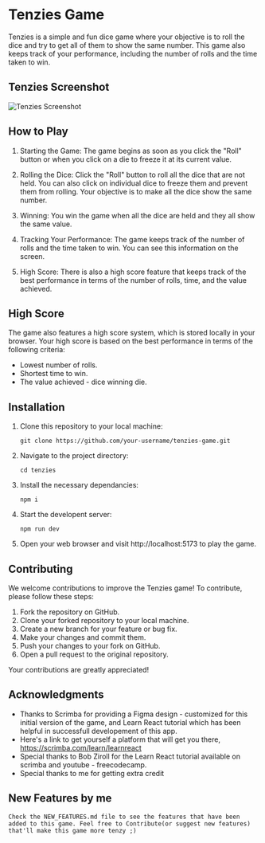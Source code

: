# Tenzies Game

Tenzies is a simple and fun dice game where your objective is to roll the dice and try to get all of them to show the same number. This game also keeps track of your performance, including the number of rolls and the time taken to win.

## Tenzies Screenshot
![Tenzies Screenshot](/public/Tenzies.png)


## How to Play

   1. Starting the Game: The game begins as soon as you click the "Roll" button or when you click on a die to freeze it at its current value.

   2. Rolling the Dice: Click the "Roll" button to roll all the dice that are not held. You can also click on individual dice to freeze them and prevent them from rolling. Your objective is to make all the dice show the same number.

   3. Winning: You win the game when all the dice are held and they all show the same value.

   4. Tracking Your Performance: The game keeps track of the number of rolls and the time taken to win. You can see this information on the screen.

   5. High Score: There is also a high score feature that keeps track of the best performance in terms of the number of rolls, time, and the value achieved.

## High Score

The game also features a high score system, which is stored locally in your browser. Your high score is based on the best performance in terms of the following criteria:

   * Lowest number of rolls.
   * Shortest time to win.
   * The value achieved - dice winning die.

## Installation

1. Clone this repository to your local machine:
    ```
    git clone https://github.com/your-username/tenzies-game.git

    ```
2. Navigate to the project directory:
    ```
    cd tenzies
    ```
3. Install the necessary dependancies:
    ```
    npm i
    ```
4. Start the developent server:
    ```
    npm run dev
    ```
5. Open your web browser and visit http://localhost:5173 to play the game.

## Contributing

We welcome contributions to improve the Tenzies game! To contribute, please follow these steps:

1. Fork the repository on GitHub.
2. Clone your forked repository to your local machine.
3. Create a new branch for your feature or bug fix.
4. Make your changes and commit them.
5. Push your changes to your fork on GitHub.
6. Open a pull request to the original repository.

Your contributions are greatly appreciated!

## Acknowledgments
   
   * Thanks to Scrimba for providing a Figma design - customized for this initial version of the game, and Learn React tutorial which has been helpful in successfull developement of this app.
   * Here's a link to get yourself a platform that will get you there, https://scrimba.com/learn/learnreact
   * Special thanks to Bob Ziroll for the Learn React tutorial available on scrimba and youtube - freecodecamp.
   * Special thanks to me for getting extra credit

## New Features by me

    Check the NEW_FEATURES.md file to see the features that have been added to this game. Feel free to Contribute(or suggest new features) that'll make this game more tenzy ;)